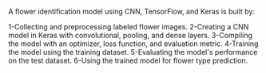 
A flower identification model using CNN, TensorFlow, and Keras is built by:

1-Collecting and preprocessing labeled flower images.
2-Creating a CNN model in Keras with convolutional, pooling, and dense layers.
3-Compiling the model with an optimizer, loss function, and evaluation metric.
4-Training the model using the training dataset.
5-Evaluating the model's performance on the test dataset.
6-Using the trained model for flower type prediction.
